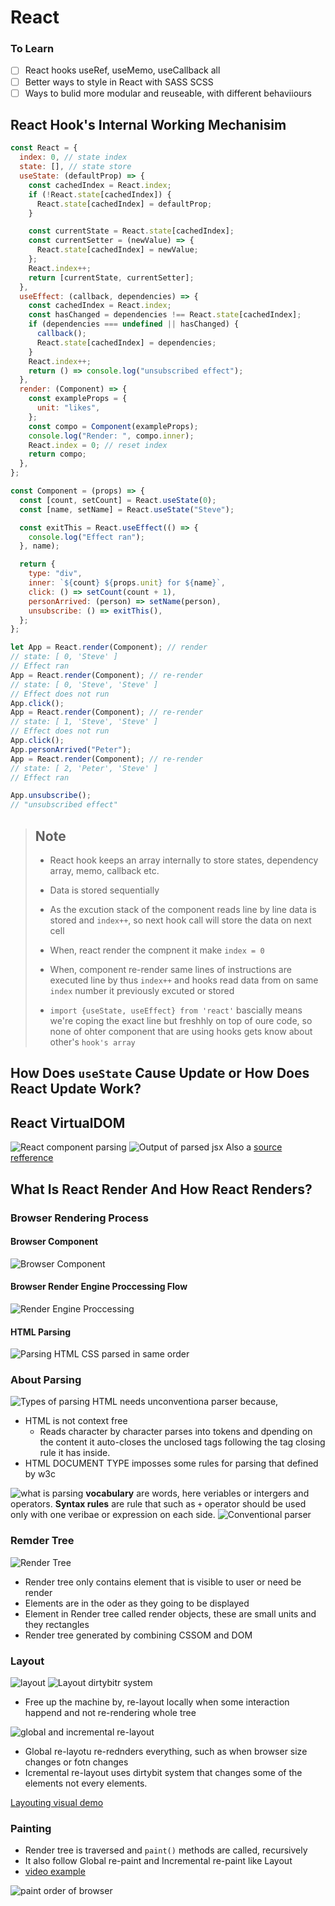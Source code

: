 # React

### To Learn

- [ ] React hooks useRef, useMemo, useCallback all
- [ ] Better ways to style in React with SASS SCSS
- [ ] Ways to bulid more modular and reuseable, with different behaviiours

## React Hook's Internal Working Mechanisim

```jsx
const React = {
  index: 0, // state index
  state: [], // state store
  useState: (defaultProp) => {
    const cachedIndex = React.index;
    if (!React.state[cachedIndex]) {
      React.state[cachedIndex] = defaultProp;
    }

    const currentState = React.state[cachedIndex];
    const currentSetter = (newValue) => {
      React.state[cachedIndex] = newValue;
    };
    React.index++;
    return [currentState, currentSetter];
  },
  useEffect: (callback, dependencies) => {
    const cachedIndex = React.index;
    const hasChanged = dependencies !== React.state[cachedIndex];
    if (dependencies === undefined || hasChanged) {
      callback();
      React.state[cachedIndex] = dependencies;
    }
    React.index++;
    return () => console.log("unsubscribed effect");
  },
  render: (Component) => {
    const exampleProps = {
      unit: "likes",
    };
    const compo = Component(exampleProps);
    console.log("Render: ", compo.inner);
    React.index = 0; // reset index
    return compo;
  },
};

const Component = (props) => {
  const [count, setCount] = React.useState(0);
  const [name, setName] = React.useState("Steve");

  const exitThis = React.useEffect(() => {
    console.log("Effect ran");
  }, name);

  return {
    type: "div",
    inner: `${count} ${props.unit} for ${name}`,
    click: () => setCount(count + 1),
    personArrived: (person) => setName(person),
    unsubscribe: () => exitThis(),
  };
};

let App = React.render(Component); // render
// state: [ 0, 'Steve' ]
// Effect ran
App = React.render(Component); // re-render
// state: [ 0, 'Steve', 'Steve' ]
// Effect does not run
App.click();
App = React.render(Component); // re-render
// state: [ 1, 'Steve', 'Steve' ]
// Effect does not run
App.click();
App.personArrived("Peter");
App = React.render(Component); // re-render
// state: [ 2, 'Peter', 'Steve' ]
// Effect ran

App.unsubscribe();
// "unsubscribed effect"
```

> ## Note
>
> - React hook keeps an array internally to store states, dependency array, memo, callback etc.
> - Data is stored sequentially
> - As the excution stack of the component reads line by line data is stored and `index++`, so next hook call will store the data on next cell
>
> - When, react render the compnent it make `index = 0`
> - When, component re-render same lines of instructions are executed line by thus `index++` and hooks read data from on same `index` number it previously excuted or stored
>
> - `import {useState, useEffect} from 'react'` bascially means we're coping the exact line but freshhly on top of oure code, so none of ohter component that are using hooks gets know about other's `hook's array`

## How Does `useState` Cause Update or How Does React Update Work?

## React VirtualDOM

![React component parsing](./markdown_images/react_functional_component.png)
![Output of parsed jsx](./markdown_images/jsx_parsed.webp)
Also a
[source refference](https://youtu.be/i793Qm6kv3U)

## What Is React Render And How React Renders?

### Browser Rendering Process

#### Browser Component

![Browser Component](./markdown_images/browser_component.png)

#### Browser Render Engine Proccessing Flow

![Render Engine Proccessing](./markdown_images/browser_render_engine_processing.png)

#### HTML Parsing

![Parsing HTML](./markdown_images/HMTL_parsing_to_DOM.png)
CSS parsed in same order

### About Parsing


![Types of parsing](./markdown_images/types_of_browser_parsing.png)
HTML needs unconventiona parser because,

- HTML is not context free
  - Reads character by character parses into tokens and dpending on the content it auto-closes the unclosed tags following the tag closing rule it has inside.
- HTML DOCUMENT TYPE imposses some rules for parsing that defined by w3c
  
![what is parsing](./markdown_images/what_is_parsing.png)
**vocabulary** are words, here veriables or intergers and operators.
**Syntax rules** are rule that such as `+` operator should be used only with one veribae or expression on each side.
![Conventional parser](./markdown_images/conventional_parser.png)

### Remder Tree

![Render Tree](./markdown_images/renderTree.png)

- Render tree only contains element that is visible to user or need be render
- Elements are in the oder as they going to be displayed
- Element in Render tree called render objects, these are small units and they rectangles
- Render tree generated by combining CSSOM and DOM

### Layout

![layout](./markdown_images/layout_rendering.png)
![Layout dirtybitr system](./markdown_images/layout_dirtybit_system.png)

- Free up the machine by, re-layout locally when some interaction happend and  not re-rendering whole tree

![global and incremental re-layout](./markdown_images/global_and_incremental_layout.png)

- Global re-layotu re-rednders everything, such as when browser size changes or fotn changes
- Icremental re-layout uses dirtybit system that changes some of the elements not every elements.

[Layouting visual demo](https://youtu.be/ZTnIxIA5KGw)

### Painting

- Render tree is traversed and `paint()` methods are called, recursively
- It also follow Global re-paint and Incremental re-paint like Layout
- [video example](https://youtu.be/n1cKlKM3jYI?t=200)
  
![paint order of browser](./markdown_images/paint_order.png)
